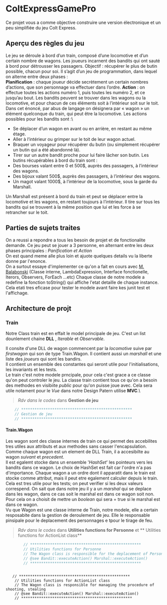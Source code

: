 # ColtExpressGamePro

Ce projet vous a comme objective  construire une version électronique et un peu simplifiée du jeu Colt Express.


## Aperçu des règles du jeu

Le jeu se déroule à bord d’un train, composé d’une locomotive et d’un certain nombre de wagons. Les
joueurs incarnent des bandits qui ont sauté à bord pour détrousser les passagers. Objectif : récupérer le
plus de butin possible, chacun pour soi. Il s’agit d’un jeu de programmation, dans lequel on alterne entre
deux phases :\
**Planification** : chaque joueur décide secrètement un certain nombres d’actions, que son personnage
va effectuer dans l’ordre.
**Action** : on effectue toutes les actions numéro 1, puis toutes les numéro 2, et ce jusqu’au bout.
Les bandits peuvent se trouver dans les wagons ou la locomotive, et pour chacun de ces éléments soit à
l’intérieur soit sur le toit. Dans cet énoncé, par abus de langage on désignera par « wagon » un élément
quelconque du train, qui peut être la locomotive. Les actions possibles pour les bandits sont :\
* Se déplacer d’un wagon en avant ou en arrière, en restant au même étage.
* Aller à l’intérieur ou grimper sur le toit de leur wagon actuel.
* Braquer un voyageur pour récupérer du butin (ou simplement récupérer un butin qui a été
abandonné là).
* Tirer sur un autre bandit proche pour lui faire lâcher son butin.
Les butins récupérables à bord du train sont :
* Des bourses valant entre 0 et 500$, auprès des passagers, à l’intérieur des wagons.
* Des bijoux valant 500$, auprès des passagers, à l’intérieur des wagons.
* Un magot valant 1000$, à l’intérieur de la locomotive, sous la garde du Marshall. 

Un Marshall est présent à bord du train et peut se déplacer entre la locomotive et les wagons, en restant
toujours à l’intérieur. Il tire sur tous les bandits qui se trouvent à la même position que lui et les force à
se retrancher sur le toit.

## Parties de sujets traites

On a reussi a repondre a tous les besoin de projet et de fonctionalite demande.
Ce jeu peut se jouer a 3 personne, en alternant entre les deux phases principales : *Panification et Action*\
On est quand meme alle plus loin et ajuote quelques details vu la liberte donne par l'enonce. \
On a surtout essaye d'implementer ce qu'on a fait en cours avec [M. Balabonski](https://www.lri.fr/~blsk/POGL/) (Classe interne, LambdaExpression, Interface fonctionelle, Iterors, Observers, ForEach ...etc)
Chaque classe de notre modele a redefine la fonction toString() qui affiche l'etat detaille de chaque instance. Cela etati tres eficase pour tester le modele avant faire kes junit test et l'affichage.

## Architecture de projt

### Train

Notre Class train est en effait le model principale de jeu. C'est un list dounlement chaine **DLL** , *Iterable*  et *Observable*.

Il consite d'une DLL de wagon commencent par la *locomotive* suive par *firstwagon* qui son de type Train.Wagon. Il contient aussi un *marshall* et une liste des *joueurs* qui sont les bandirs.\
Il contient un ensemble des constantes qui seront utile pour l'initialisations, les invariants et les tests.\
Le train c'est notre modele prncipale, pour cela c'est grace a ce classe qu'on peut controler le jeu. La classe train contient tous ce qu'on a besoin des methodes en visibiite *public* pour qu'on puisse joue avec. Cela sera utile notament pour le *Vue* dans notre Design Patern utilise **MVC**.\

> *Rdv dans le codes*   dans **Gestion de jeu**
```java
    // **************************************************
    // Gestion de jeu
    // **************************************************
```

#### Train.Wagon

Les wagon sont des classe internes de train ce qui permet des accebilites tres utiles aux attributs et aux methodes sans casser l'encapsulation.\
Comme chaque wagon est un element de DLL Train, il a accesibilte au wagon *suivant* et *precedent*.\
Il est egalemt stocke dans un ensemble '*HashSet*' les pointeurs vers les bandits dans ce wagon. Le choix de HashSet est fait car l'ordre n'a pas d'importance.
Chaque wagon a un ordre dont il apparatit dans le train est stocke comme attribut, mais il peut etre egalement calculer depuis le train. Cela est tres utile pour les tests; on peut verifier si les deux valeurs correspend.
On sait que dans notre jeu il y a un *marshal* qui se deplace dans les wagon, dans ce cas soit le marshal est dans ce wagon soit non. Pour cela on a choisit de mettre un *boolean* qui sera = true si le marshal est dans ce wagon.\
Vu que Wagon est une classe interne de Train, notre modele, elle a certain resposabite dans la gestion de deroulement de jeu. Elle le responsable pinsipale pour le deplacement des personnages e tpour le tirage de feu.

> *Rdv dans le codes*   dans **Utilities functions for Personne** et ** Utilities functions for ActionList class**
```java
        // **************************************************
	    // Utilities functions for Personne
		// The Wagon class is responsible for the deplacement of Personne
		// @see Bandit::executeAction() Marshal::executeAction()
	    // **************************************************
```

>```java
       // **************************************************
	    // Utilities functions for ActionList class
		// The Wagon class is responsible for managing the procedure of shooting, stealing 
		// @see Bandit::executeAction() Marshal::executeAction()
	    // **************************************************
```






